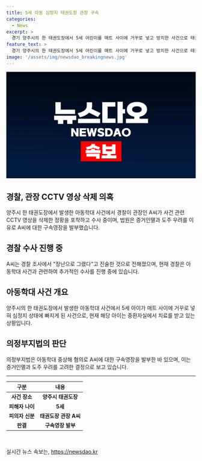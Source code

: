 ```yaml
---
title: 5세 아동 심정지 태권도장 관장 구속
categories:
  - News
excerpt: >
  경기 양주시의 한 태권도장에서 5세 어린이를 매트 사이에 거꾸로 넣고 방치한 사건으로 태권도 관장이 구속됐다. 5살 어린이는 심정지 상태에서 병원으로 이송되었고, 현재 중환자실에서 치료를 받고 있다. 경찰은 관장이 CCTV 영상을 삭제한 것을 발견했으며, 법원은 증거인멸과 도주 염려로 구속영장을 발부했다. A씨는 장난으로 그랬다고 진술했다. (150자)
feature_text: >
  경기 양주시의 한 태권도장에서 5세 어린이를 매트 사이에 거꾸로 넣고 방치한 사건으로 태권도 관장이 구속됐다. 5살 어린이는 심정지 상태에서 병원으로 이송되었고, 현재 중환자실에서 치료를 받고 있다. 경찰은 관장이 CCTV 영상을 삭제한 것을 발견했으며, 법원은 증거인멸과 도주 염려로 구속영장을 발부했다. A씨는 장난으로 그랬다고 진술했다. (150자)
image: '/assets/img/newsdao_breakingnews.jpg'
---
```


<p><img src="/assets/img/newsdao_breakingnews.jpg" alt="koreaapp 속보" /></p>

<h2 data-ke-size="size26">경찰, 관장 CCTV 영상 삭제 의혹</h2>

<p data-ke-size="size16">양주시 한 태권도장에서 발생한 아동학대 사건에서 경찰이 관장인 A씨가 사건 관련 CCTV 영상을 삭제한 정황을 포착하고 수사 중이며, 법원은 증거인멸과 도주 우려를 이유로 A씨에 대한 구속영장을 발부했습니다.</p>

<h2 data-ke-size="size26">경찰 수사 진행 중</h2>

<p data-ke-size="size16">A씨는 경찰 조사에서 "장난으로 그랬다"고 진술한 것으로 전해졌으며, 현재 경찰은 아동학대 사건과 관련하여 추가적인 수사를 진행 중에 있습니다.</p>

<h2 data-ke-size="size26">아동학대 사건 개요</h2>

<p data-ke-size="size16">양주시의 한 태권도장에서 발생한 아동학대 사건에서 5세 아이가 매트 사이에 거꾸로 넣혀 심정지 상태에 빠지게 된 사건으로, 현재 해당 아이는 중환자실에서 치료를 받고 있는 상황입니다.</p>

<h2 data-ke-size="size26">의정부지법의 판단</h2>

<p data-ke-size="size16">의정부지법은 아동학대 중상해 혐의로 A씨에 대한 구속영장을 발부한 바 있으며, 이는 증거인멸과 도주 우려를 고려한 결정으로 보고 있습니다.</p>

<hr>

<table>
  <thead>
    <tr>
      <th scope="col" style="text-align: center;">구분</th>
      <th scope="col" style="text-align: center;">내용</th>
    </tr>
  </thead>
  <tbody>
    <tr>
      <td style="text-align: center; height: 17px;"><b>사건 장소</b></td>
      <td style="text-align: center; height: 17px;"><b>양주시 태권도장</b></td>
    </tr>
    <tr>
      <td style="text-align: center; height: 17px;"><b>피해자 나이</b></td>
      <td style="text-align: center; height: 17px;"><b>5세</b></td>
    </tr>
    <tr>
      <td style="text-align: center; height: 17px;"><b>피의자 신분</b></td>
      <td style="text-align: center; height: 17px;"><b>태권도장 관장 A씨</b></td>
    </tr>
    <tr>
      <td style="text-align: center; height: 17px;"><b>판결</b></td>
      <td style="text-align: center; height: 17px;"><b>구속영장 발부</b></td>
    </tr>
  </tbody>
</table>

<p data-ke-size="size16">&nbsp;</p>
실시간 뉴스 속보는, <a href="https://newsdao.kr" rel="dofollow">https://newsdao.kr</a>



